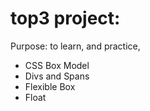 # top3 project:

Purpose: to learn, and practice,
 * CSS Box Model
 * Divs and Spans
 * Flexible Box
 * Float
